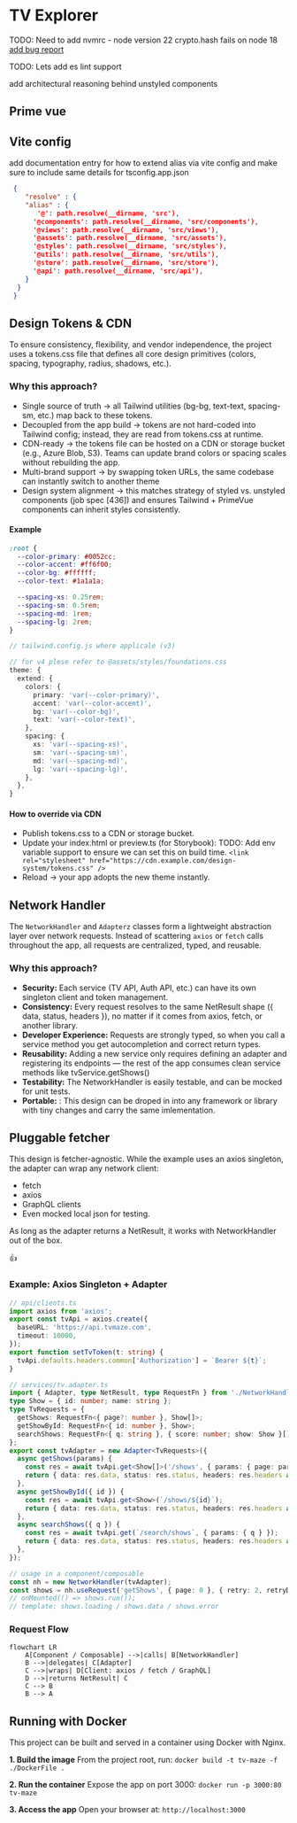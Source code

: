 # TV Explorer


TODO: Need to add nvmrc - node version 22 crypto.hash fails on node 18
[add bug report]()


TODO: Lets add es lint support

<!-- https://primevue.org/theming/unstyled/ -->
add architectural reasoning behind unstyled components

## Prime vue




## Vite config
add documentation entry for how to extend alias via vite config and make sure to include same details for tsconfig.app.json

```json
 {
    "resolve" : {
    "alias" : {
       '@': path.resolve(__dirname, 'src'),
      '@components': path.resolve(__dirname, 'src/components'),
      '@views': path.resolve(__dirname, 'src/views'),
      '@assets': path.resolve(__dirname, 'src/assets'),
      '@styles': path.resolve(__dirname, 'src/styles'),
      '@utils': path.resolve(__dirname, 'src/utils'),
      '@store': path.resolve(__dirname, 'src/store'),
      '@api': path.resolve(__dirname, 'src/api'),
    }
  }
 }
 ```


## Design Tokens & CDN
To ensure consistency, flexibility, and vendor independence, the project uses a tokens.css file that defines all core design primitives (colors, spacing, typography, radius, shadows, etc.).

### Why this approach?
- Single source of truth → all Tailwind utilities (bg-bg, text-text, spacing-sm, etc.) map back to these tokens.
- Decoupled from the app build → tokens are not hard-coded into Tailwind config; instead, they are read from tokens.css at runtime.
- CDN-ready → the tokens file can be hosted on a CDN or storage bucket (e.g., Azure Blob, S3). Teams can update brand colors or spacing scales without rebuilding the app.
- Multi-brand support → by swapping token URLs, the same codebase can instantly switch to another theme
- Design system alignment → this matches strategy of styled vs. unstyled components (job spec [436]) and ensures Tailwind + PrimeVue components can inherit styles consistently.

#### Example
```css
:root {
  --color-primary: #0052cc;
  --color-accent: #ff6f00;
  --color-bg: #ffffff;
  --color-text: #1a1a1a;

  --spacing-xs: 0.25rem;
  --spacing-sm: 0.5rem;
  --spacing-md: 1rem;
  --spacing-lg: 2rem;
}
```

```ts
// tailwind.config.js where applicale (v3)

// for v4 plese refer to @assets/styles/foundations.css
theme: {
  extend: {
    colors: {
      primary: 'var(--color-primary)',
      accent: 'var(--color-accent)',
      bg: 'var(--color-bg)',
      text: 'var(--color-text)',
    },
    spacing: {
      xs: 'var(--spacing-xs)',
      sm: 'var(--spacing-sm)',
      md: 'var(--spacing-md)',
      lg: 'var(--spacing-lg)',
    },
  },
}
```

#### How to override via CDN
- Publish tokens.css to a CDN or storage bucket.
- Update your index.html or preview.ts (for Storybook):
TODO: Add env variable support to ensure we can set this on build time.
`<link rel="stylesheet" href="https://cdn.example.com/design-system/tokens.css" />
`
- Reload → your app adopts the new theme instantly.

## Network Handler
The `NetworkHandler` and `Adapterz` classes form a lightweight abstraction layer over network requests.
Instead of scattering `axios` or `fetch` calls throughout the app, all requests are centralized, typed, and reusable.

### Why this approach?
- **Security:** Each service (TV API, Auth API, etc.) can have its own singleton client and token management.
- **Consistency:** Every request resolves to the same NetResult shape ({ data, status, headers }), no matter if it comes from axios, fetch, or another library.
- **Developer Experience:** Requests are strongly typed, so when you call a service method you get autocompletion and correct return types.
- **Reusability:** Adding a new service only requires defining an adapter and registering its endpoints — the rest of the app consumes clean service methods like tvService.getShows()
- **Testability:** The NetworkHandler is easily testable, and can be mocked for unit tests.
- **Portable:** : This design can be droped in into any framework or library with tiny changes and carry the same imlementation.

## Pluggable fetcher
This design is fetcher-agnostic.
While the example uses an axios singleton, the adapter can wrap any network client:

- fetch
- axios
- GraphQL clients
- Even mocked local json for testing.

As long as the adapter returns a NetResult, it works with NetworkHandler out of the box.

👍
### Example: Axios Singleton + Adapter


```typescript
// api/clients.ts
import axios from 'axios';
export const tvApi = axios.create({
  baseURL: 'https://api.tvmaze.com',
  timeout: 10000,
});
export function setTvToken(t: string) {
  tvApi.defaults.headers.common['Authorization'] = `Bearer ${t}`;
}

// services/tv.adapter.ts
import { Adapter, type NetResult, type RequestFn } from './NetworkHandler';
type Show = { id: number; name: string };
type TvRequests = {
  getShows: RequestFn<{ page?: number }, Show[]>;
  getShowById: RequestFn<{ id: number }, Show>;
  searchShows: RequestFn<{ q: string }, { score: number; show: Show }[]>;
};
export const tvAdapter = new Adapter<TvRequests>({
  async getShows(params) {
    const res = await tvApi.get<Show[]>('/shows', { params: { page: params?.page ?? 0 } });
    return { data: res.data, status: res.status, headers: res.headers as any } satisfies NetResult<Show[]>;
  },
  async getShowById({ id }) {
    const res = await tvApi.get<Show>(`/shows/${id}`);
    return { data: res.data, status: res.status, headers: res.headers as any } satisfies NetResult<Show>;
  },
  async searchShows({ q }) {
    const res = await tvApi.get(`/search/shows`, { params: { q } });
    return { data: res.data, status: res.status, headers: res.headers as any } satisfies NetResult<any>;
  },
});

// usage in a component/composable
const nh = new NetworkHandler(tvAdapter);
const shows = nh.useRequest('getShows', { page: 0 }, { retry: 2, retryDelayMs: 300 });
// onMounted(() => shows.run());
// template: shows.loading / shows.data / shows.error
```

### Request Flow

```mermaid
flowchart LR
    A[Component / Composable] -->|calls| B[NetworkHandler]
    B -->|delegates| C[Adapter]
    C -->|wraps| D[Client: axios / fetch / GraphQL]
    D -->|returns NetResult| C
    C --> B
    B --> A
```

## Running with Docker
This project can be built and served in a container using Docker with Nginx.

**1. Build the image**
From the project root, run:
`docker build -t tv-maze -f ./DockerFile .`

**2. Run the container**
Expose the app on port 3000:
`docker run -p 3000:80 tv-maze`

**3. Access the app**
Open your browser at:
`http://localhost:3000`